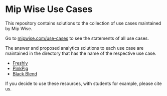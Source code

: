 # Mip Wise Use Cases
This repository contains solutions to the collection
of use cases maintained by Mip Wise.

Go to [mipwise.com/use-cases](https://www.mipwise.com/use-cases) 
to see the statements of all use cases.

The answer and proposed analytics solutions to each use case are
maintained in the directory that has the name of the respective
use case.

- [Freshly](freshly/README.md)
- [PinkPig](pinkpig/README.md)
- [Black Blend](black_blend/README.md)


If you decide to use these resources, with students for example,
please cite us.